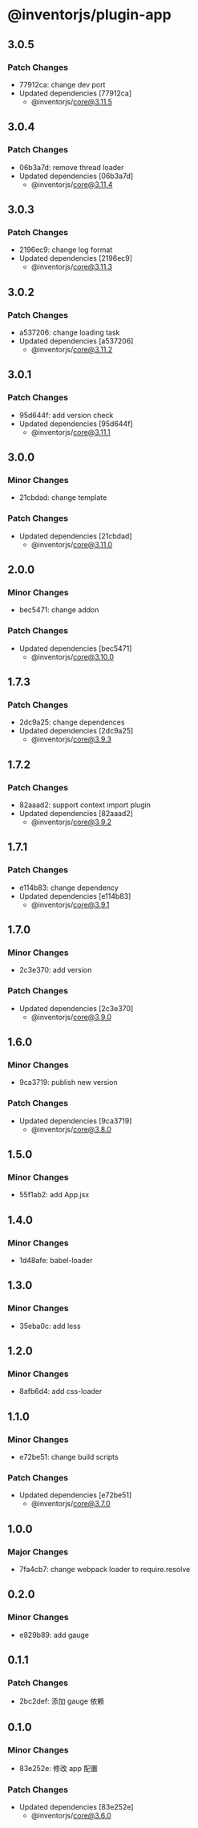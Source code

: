 # @inventorjs/plugin-app

## 3.0.5

### Patch Changes

- 77912ca: change dev port
- Updated dependencies [77912ca]
  - @inventorjs/core@3.11.5

## 3.0.4

### Patch Changes

- 06b3a7d: remove thread loader
- Updated dependencies [06b3a7d]
  - @inventorjs/core@3.11.4

## 3.0.3

### Patch Changes

- 2196ec9: change log format
- Updated dependencies [2196ec9]
  - @inventorjs/core@3.11.3

## 3.0.2

### Patch Changes

- a537206: change loading task
- Updated dependencies [a537206]
  - @inventorjs/core@3.11.2

## 3.0.1

### Patch Changes

- 95d644f: add version check
- Updated dependencies [95d644f]
  - @inventorjs/core@3.11.1

## 3.0.0

### Minor Changes

- 21cbdad: change template

### Patch Changes

- Updated dependencies [21cbdad]
  - @inventorjs/core@3.11.0

## 2.0.0

### Minor Changes

- bec5471: change addon

### Patch Changes

- Updated dependencies [bec5471]
  - @inventorjs/core@3.10.0

## 1.7.3

### Patch Changes

- 2dc9a25: change dependences
- Updated dependencies [2dc9a25]
  - @inventorjs/core@3.9.3

## 1.7.2

### Patch Changes

- 82aaad2: support context import plugin
- Updated dependencies [82aaad2]
  - @inventorjs/core@3.9.2

## 1.7.1

### Patch Changes

- e114b83: change dependency
- Updated dependencies [e114b83]
  - @inventorjs/core@3.9.1

## 1.7.0

### Minor Changes

- 2c3e370: add version

### Patch Changes

- Updated dependencies [2c3e370]
  - @inventorjs/core@3.9.0

## 1.6.0

### Minor Changes

- 9ca3719: publish new version

### Patch Changes

- Updated dependencies [9ca3719]
  - @inventorjs/core@3.8.0

## 1.5.0

### Minor Changes

- 55f1ab2: add App.jsx

## 1.4.0

### Minor Changes

- 1d48afe: babel-loader

## 1.3.0

### Minor Changes

- 35eba0c: add less

## 1.2.0

### Minor Changes

- 8afb6d4: add css-loader

## 1.1.0

### Minor Changes

- e72be51: change build scripts

### Patch Changes

- Updated dependencies [e72be51]
  - @inventorjs/core@3.7.0

## 1.0.0

### Major Changes

- 7fa4cb7: change webpack loader to require.resolve

## 0.2.0

### Minor Changes

- e829b89: add gauge

## 0.1.1

### Patch Changes

- 2bc2def: 添加 gauge 依赖

## 0.1.0

### Minor Changes

- 83e252e: 修改 app 配置

### Patch Changes

- Updated dependencies [83e252e]
  - @inventorjs/core@3.6.0
